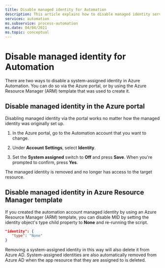 ```yaml
---
title: Disable managed identity for Automation
description: This article explains how to disable managed identity services for an Automation account.
services: automation
ms.subservice: process-automation
ms.date: 04/04/2021
ms.topic: conceptual
---
```


# Disable managed identity for Automation

There are two ways to disable a system-assigned identity in Azure Automation. You can do so via the Azure portal, or by using the Azure Resource Manager (ARM) template that was used to create it.

## Disable managed identity in the Azure portal

Disabling managed identity via the portal works no matter how the managed identity was originally set up.

1. In the Azure portal, go to the Automation account that you want to change.

1. Under **Account Settings**, select **Identity**.

1. Set the **System assigned** switch to **Off** and press **Save**. When you're prompted to confirm, press **Yes**.

The managed identity is removed and no longer has access to the target resource.

## Disable managed identity in Azure Resource Manager template

If you created the automation account managed identity by using an Azure Resource Manager (ARM) template, you can disable MID by setting the identity object's type child property to **None** and re-running the script.

```json
"identity": { 
   "type": "None" 
} 
```

Removing a system-assigned identity in this way will also delete it from Azure AD. System-assigned identities are also automatically removed from Azure AD when the app resource that they are assigned to is deleted.
